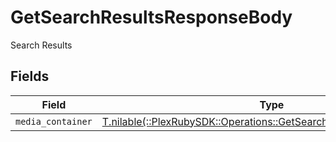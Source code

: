 # GetSearchResultsResponseBody

Search Results


## Fields

| Field                                                                                                                             | Type                                                                                                                              | Required                                                                                                                          | Description                                                                                                                       |
| --------------------------------------------------------------------------------------------------------------------------------- | --------------------------------------------------------------------------------------------------------------------------------- | --------------------------------------------------------------------------------------------------------------------------------- | --------------------------------------------------------------------------------------------------------------------------------- |
| `media_container`                                                                                                                 | [T.nilable(::PlexRubySDK::Operations::GetSearchResultsMediaContainer)](../../models/operations/getsearchresultsmediacontainer.md) | :heavy_minus_sign:                                                                                                                | N/A                                                                                                                               |